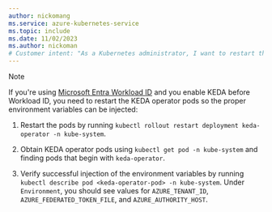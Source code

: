 ```yaml
---
author: nickomang
ms.service: azure-kubernetes-service
ms.topic: include
ms.date: 11/02/2023
ms.author: nickoman
# Customer intent: "As a Kubernetes administrator, I want to restart the KEDA operator pods after enabling Workload Identity, so that I can ensure the environment variables are correctly injected for proper functionality."
---
```


> [!NOTE]
> If you're using [Microsoft Entra Workload ID](/azure/aks/workload-identity-overview) and you enable KEDA before Workload ID, you need to restart the KEDA operator pods so the proper environment variables can be injected:
>
> 1. Restart the pods by running `kubectl rollout restart deployment keda-operator -n kube-system`.
>
> 1. Obtain KEDA operator pods using `kubectl get pod -n kube-system` and finding pods that begin with `keda-operator`.
>
> 1. Verify successful injection of the environment variables by running `kubectl describe pod <keda-operator-pod> -n kube-system`.
> Under `Environment`, you should see values for `AZURE_TENANT_ID`, `AZURE_FEDERATED_TOKEN_FILE`, and `AZURE_AUTHORITY_HOST`.
